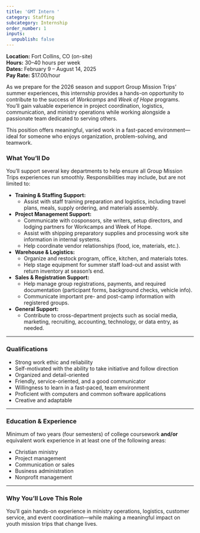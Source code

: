 ```yaml
---
title: 'GMT Intern '
category: Staffing
subcategory: Internship
order_number: 1
inputs:
  unpublish: false
---
```

**Location:** Fort Collins, CO (on-site)<br>**Hours:** 30–40 hours per week<br>**Dates:** February 9 – August 14, 2025<br>**Pay Rate:** $17.00/hour

As we prepare for the 2026 season and support Group Mission Trips’ summer experiences, this internship provides a hands-on opportunity to contribute to the success of *Workcamps* and *Week of Hope* programs. You’ll gain valuable experience in project coordination, logistics, communication, and ministry operations while working alongside a passionate team dedicated to serving others.

This position offers meaningful, varied work in a fast-paced environment—ideal for someone who enjoys organization, problem-solving, and teamwork.

### **What You’ll Do**

You’ll support several key departments to help ensure all Group Mission Trips experiences run smoothly. Responsibilities may include, but are not limited to:

* **Training & Staffing Support:**
  * Assist with staff training preparation and logistics, including travel plans, meals, supply ordering, and materials assembly.
* **Project Management Support:**
  * Communicate with cosponsors, site writers, setup directors, and lodging partners for Workcamps and Week of Hope.
  * Assist with shipping preparatory supplies and processing work site information in internal systems.
  * Help coordinate vendor relationships (food, ice, materials, etc.).
* **Warehouse & Logistics:**
  * Organize and restock program, office, kitchen, and materials totes.
  * Help stage equipment for summer staff load-out and assist with return inventory at season’s end.
* **Sales & Registration Support:**
  * Help manage group registrations, payments, and required documentation (participant forms, background checks, vehicle info).
  * Communicate important pre- and post-camp information with registered groups.
* **General Support:**
  * Contribute to cross-department projects such as social media, marketing, recruiting, accounting, technology, or data entry, as needed.

---

### **Qualifications**

* Strong work ethic and reliability
* Self-motivated with the ability to take initiative and follow direction
* Organized and detail-oriented
* Friendly, service-oriented, and a good communicator
* Willingness to learn in a fast-paced, team environment
* Proficient with computers and common software applications
* Creative and adaptable

---

### **Education & Experience**

Minimum of two years (four semesters) of college coursework **and/or** equivalent work experience in at least one of the following areas:

* Christian ministry
* Project management
* Communication or sales
* Business administration
* Nonprofit management

---

### **Why You’ll Love This Role**

You’ll gain hands-on experience in ministry operations, logistics, customer service, and event coordination—while making a meaningful impact on youth mission trips that change lives.